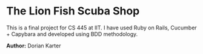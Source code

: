 # The Lion Fish Scuba Shop

This is a final project for CS 445 at IIT.
I have used Ruby on Rails, Cucumber + Capybara and developed using BDD methodology.

**Author:** Dorian Karter
